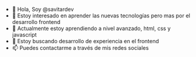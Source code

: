 - 👋 Hola, Soy @savitardev
- 👀 Estoy interesado en aprender las nuevas tecnologías pero mas por el desarrollo frontend
- 🌱 Actualmente estoy aprendiendo a nivel avanzado, html, css y javascript
- 💞️ Estoy buscando desarrollo de experiencia en el frontend
- 📫 Puedes contactarme a través de mis redes sociales

<!---
savitardev/savitardev is a ✨ special ✨ repository because its `README.md` (this file) appears on your GitHub profile.
You can click the Preview link to take a look at your changes.
--->
